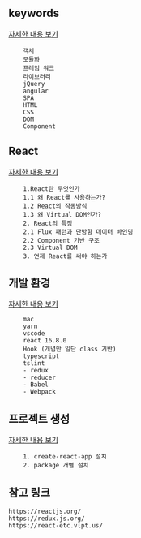 ## keywords
[자세한 내용 보기](day01/Keywords.md)
```
    객체
    모듈화
    프레임 워크
    라이브러리
    jQuery
    angular
    SPA
    HTML
    CSS
    DOM
    Component
```

## React
[자세한 내용 보기](day01/React.md)
```
    1.React란 무엇인가
    1.1 왜 React를 사용하는가?
    1.2 React의 작동방식
    1.3 왜 Virtual DOM인가?
    2. React의 특징
    2.1 Flux 패턴과 단방향 데이터 바인딩
    2.2 Component 기반 구조
    2.3 Virtual DOM
    3. 언제 React를 써야 하는가
```


## 개발 환경
[자세한 내용 보기](day01/DevEnv.md)
```
    mac
    yarn
    vscode
    react 16.8.0
    Hook (개념만 일단 class 기반)
    typescript
    tslint
    - redux
    - reducer
    - Babel
    - Webpack
```

## 프로젝트 생성
[자세한 내용 보기](day01/Install.md)
```
    1. create-react-app 설치
    2. package 개별 설치
```

## 참고 링크
```
https://reactjs.org/
https://redux.js.org/
https://react-etc.vlpt.us/
```
